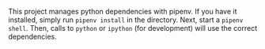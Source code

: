 This project manages python dependencies with pipenv.
If you have it installed, simply run `pipenv install` in the directory.
Next, start a `pipenv shell`.
Then, calls to `python` or `ipython` (for development) will use the correct dependencies.
